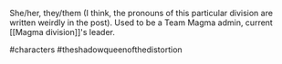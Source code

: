 She/her, they/them (I think, the pronouns of this particular division are written weirdly in the post). Used to be a Team Magma admin, current [[Magma division]]'s leader.

#characters #theshadowqueenofthedistortion 